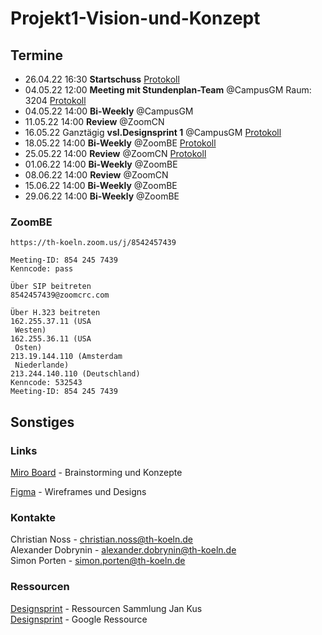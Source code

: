 # Projekt1-Vision-und-Konzept

## Termine

- 26.04.22 16:30 **Startschuss** [Protokoll](./protokolle/00_Prot_26-04-22.md)
- 04.05.22 12:00 **Meeting mit Stundenplan-Team** @CampusGM Raum: 3204  [Protokoll](./interviews/interview-Stundenplanteam.md)
- 04.05.22 14:00 **Bi-Weekly** @CampusGM 
- 11.05.22 14:00 **Review** @ZoomCN
- 16.05.22 Ganztägig **vsl.Designsprint 1** @CampusGM [Protokoll](./protokolle/01_Prot_16-05-22.md) 
- 18.05.22 14:00 **Bi-Weekly** @ZoomBE [Protokoll](./protokolle/02_Prot_18-05-22.md) 
- 25.05.22 14:00 **Review** @ZoomCN [Protokoll](./protokolle/03_Prot_25-05-22.md)
- 01.06.22 14:00 **Bi-Weekly** @ZoomBE
- 08.06.22 14:00 **Review** @ZoomCN
- 15.06.22 14:00 **Bi-Weekly** @ZoomBE
- 29.06.22 14:00 **Bi-Weekly** @ZoomBE

### ZoomBE
```
https://th-koeln.zoom.us/j/8542457439

Meeting-ID: 854 245 7439
Kenncode: pass

Über SIP beitreten
8542457439@zoomcrc.com

Über H.323 beitreten
162.255.37.11 (USA
 Westen)
162.255.36.11 (USA
 Osten)
213.19.144.110 (Amsterdam
 Niederlande)
213.244.140.110 (Deutschland)
Kenncode: 532543
Meeting-ID: 854 245 7439
```

## Sonstiges
### Links

[Miro Board](https://miro.com/app/board/o9J_kgMy_lc=/) - Brainstorming und Konzepte

[Figma](https://www.figma.com/file/053NZq1L2kvTOmeXZW9iS0/P1-Vision-und-Konzept-team-library?node-id=0%3A1) - Wireframes und Designs

### Kontakte

Christian Noss - christian.noss@th-koeln.de  
Alexander Dobrynin - alexander.dobrynin@th-koeln.de  
Simon Porten - simon.porten@th-koeln.de  


### Ressourcen

[Designsprint](https://koos.github.io/mi-master-vuk/) - Ressourcen Sammlung Jan Kus   
[Designsprint](https://designsprintkit.withgoogle.com/methodology/overview) - Google Ressource
